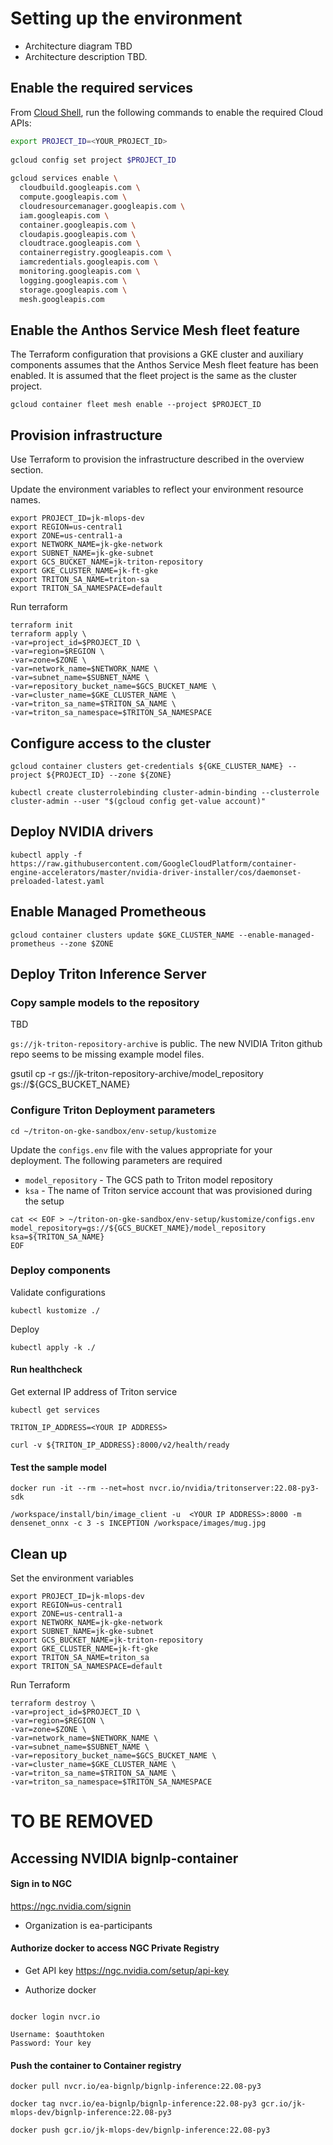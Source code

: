 # Setting up the environment

- Architecture diagram TBD
- Architecture description TBD. 

## Enable the required services

From [Cloud Shell](https://cloud.google.com/shell/docs/using-cloud-shelld.google.com/shell/docs/using-cloud-shell), run the following commands to enable the required Cloud APIs:

```bash
export PROJECT_ID=<YOUR_PROJECT_ID>
 
gcloud config set project $PROJECT_ID
 
gcloud services enable \
  cloudbuild.googleapis.com \
  compute.googleapis.com \
  cloudresourcemanager.googleapis.com \
  iam.googleapis.com \
  container.googleapis.com \
  cloudapis.googleapis.com \
  cloudtrace.googleapis.com \
  containerregistry.googleapis.com \
  iamcredentials.googleapis.com \
  monitoring.googleapis.com \
  logging.googleapis.com \
  storage.googleapis.com \
  mesh.googleapis.com
```

## Enable the Anthos Service Mesh fleet feature

The Terraform configuration that provisions a GKE cluster and auxiliary components assumes that the Anthos Service Mesh fleet feature has been enabled. It is assumed that the fleet project is the same as the cluster project.

```
gcloud container fleet mesh enable --project $PROJECT_ID
```

## Provision infrastructure

Use Terraform to provision the infrastructure described in the overview section.

Update the environment variables to reflect your environment resource names.

```
export PROJECT_ID=jk-mlops-dev
export REGION=us-central1
export ZONE=us-central1-a
export NETWORK_NAME=jk-gke-network
export SUBNET_NAME=jk-gke-subnet
export GCS_BUCKET_NAME=jk-triton-repository
export GKE_CLUSTER_NAME=jk-ft-gke
export TRITON_SA_NAME=triton-sa
export TRITON_SA_NAMESPACE=default

```

Run terraform

```
terraform init
terraform apply \
-var=project_id=$PROJECT_ID \
-var=region=$REGION \
-var=zone=$ZONE \
-var=network_name=$NETWORK_NAME \
-var=subnet_name=$SUBNET_NAME \
-var=repository_bucket_name=$GCS_BUCKET_NAME \
-var=cluster_name=$GKE_CLUSTER_NAME \
-var=triton_sa_name=$TRITON_SA_NAME \
-var=triton_sa_namespace=$TRITON_SA_NAMESPACE

```

## Configure access to the cluster

```
gcloud container clusters get-credentials ${GKE_CLUSTER_NAME} --project ${PROJECT_ID} --zone ${ZONE} 
```

```
kubectl create clusterrolebinding cluster-admin-binding --clusterrole cluster-admin --user "$(gcloud config get-value account)"
```

## Deploy NVIDIA drivers

```
kubectl apply -f https://raw.githubusercontent.com/GoogleCloudPlatform/container-engine-accelerators/master/nvidia-driver-installer/cos/daemonset-preloaded-latest.yaml 
```


## Enable Managed Prometheous

```
gcloud container clusters update $GKE_CLUSTER_NAME --enable-managed-prometheus --zone $ZONE
```


## Deploy Triton Inference Server

### Copy sample models to the repository

TBD

`gs://jk-triton-repository-archive` is public. The new NVIDIA Triton github repo seems to be missing example model files.

gsutil cp -r gs://jk-triton-repository-archive/model_repository gs://${GCS_BUCKET_NAME} 

### Configure Triton Deployment parameters 

```
cd ~/triton-on-gke-sandbox/env-setup/kustomize
```

Update the `configs.env` file with the values appropriate for your deployment. The following parameters are required

- `model_repository` - The GCS path to Triton model repository
- `ksa` - The name of Triton service account that was provisioned during the setup

```
cat << EOF > ~/triton-on-gke-sandbox/env-setup/kustomize/configs.env
model_repository=gs://${GCS_BUCKET_NAME}/model_repository
ksa=${TRITON_SA_NAME}
EOF
```

### Deploy components

Validate configurations

```
kubectl kustomize ./
```

Deploy

```
kubectl apply -k ./

```

#### Run healthcheck

Get external IP address of Triton service

```
kubectl get services
```


```
TRITON_IP_ADDRESS=<YOUR IP ADDRESS>

curl -v ${TRITON_IP_ADDRESS}:8000/v2/health/ready
```

#### Test the sample model

```
docker run -it --rm --net=host nvcr.io/nvidia/tritonserver:22.08-py3-sdk
```

```
/workspace/install/bin/image_client -u  <YOUR IP ADDRESS>:8000 -m densenet_onnx -c 3 -s INCEPTION /workspace/images/mug.jpg
```

## Clean up

Set the environment variables

```
export PROJECT_ID=jk-mlops-dev
export REGION=us-central1
export ZONE=us-central1-a
export NETWORK_NAME=jk-gke-network
export SUBNET_NAME=jk-gke-subnet
export GCS_BUCKET_NAME=jk-triton-repository
export GKE_CLUSTER_NAME=jk-ft-gke
export TRITON_SA_NAME=triton_sa
export TRITON_SA_NAMESPACE=default

```
Run Terraform

```
terraform destroy \
-var=project_id=$PROJECT_ID \
-var=region=$REGION \
-var=zone=$ZONE \
-var=network_name=$NETWORK_NAME \
-var=subnet_name=$SUBNET_NAME \
-var=repository_bucket_name=$GCS_BUCKET_NAME \
-var=cluster_name=$GKE_CLUSTER_NAME \
-var=triton_sa_name=$TRITON_SA_NAME \
-var=triton_sa_namespace=$TRITON_SA_NAMESPACE

```

# TO BE REMOVED


## Accessing NVIDIA bignlp-container

#### Sign in to NGC

https://ngc.nvidia.com/signin

- Organization is ea-participants

#### Authorize docker to access NGC Private Registry

- Get API key
https://ngc.nvidia.com/setup/api-key 

- Authorize docker

```

docker login nvcr.io

Username: $oauthtoken
Password: Your key

```

#### Push the container to Container registry 

```
docker pull nvcr.io/ea-bignlp/bignlp-inference:22.08-py3

docker tag nvcr.io/ea-bignlp/bignlp-inference:22.08-py3 gcr.io/jk-mlops-dev/bignlp-inference:22.08-py3

docker push gcr.io/jk-mlops-dev/bignlp-inference:22.08-py3
```




